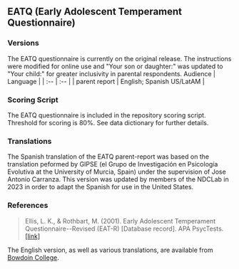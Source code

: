 ## EATQ (Early Adolescent Temperament Questionnaire)

### Versions
The EATQ questionnaire is currently on the original release. The instructions were modified for online use and "Your son or daughter:" was updated to "Your child:" for greater inclusivity in parental respondents.
Audience | Language |
| :--  | :--  |
| parent report | English; Spanish US/LatAM |


### Scoring Script
The EATQ questionnaire is included in the repository scoring script. Threshold for scoring is 80%. See data dictionary for further details.


### Translations
The Spanish translation of the EATQ parent-report was based on the translation peformed by GIPSE (el Grupo de Investigación en Psicología Evolutiva at the University of Murcia, Spain) under the supervision of Jose Antonio Carranza. This version was updated by members of the NDCLab in 2023 in order to adapt the Spanish for use in the United States.


### References
> Ellis, L. K., & Rothbart, M. (2001). Early Adolescent Temperament Questionnaire--Revised (EAT-R) [Database record]. APA PsycTests. [[link]](https://psycnet.apa.org/doiLanding?doi=10.1037%2Ft07624-000)

The English version, as well as various translations, are available from [Bowdoin College](https://research.bowdoin.edu/rothbart-temperament-questionnaires/instrument-descriptions/the-early-adolescent-temperament-questionnaire/).


